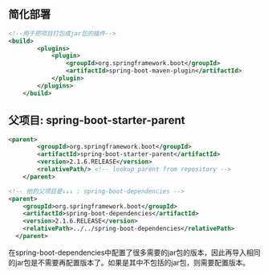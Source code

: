 ## 简化部署

```xml
<!--用于把项目打包成jar包的插件-->
<build>
        <plugins>
            <plugin>
                <groupId>org.springframework.boot</groupId>
                <artifactId>spring-boot-maven-plugin</artifactId>
            </plugin>
        </plugins>
    </build>
```

## 父项目: spring-boot-starter-parent

```xml
<parent>
        <groupId>org.springframework.boot</groupId>
        <artifactId>spring-boot-starter-parent</artifactId>
        <version>2.1.6.RELEASE</version>
        <relativePath/> <!-- lookup parent from repository -->
    </parent>

<!-- 他的父项目是↓↓↓ : spring-boot-dependencies -->
<parent>
    <groupId>org.springframework.boot</groupId>
    <artifactId>spring-boot-dependencies</artifactId>
    <version>2.1.6.RELEASE</version>
    <relativePath>../../spring-boot-dependencies</relativePath>
  </parent>
```

在spring-boot-dependencies中配置了很多需要的jar包的版本，因此再导入相同的jar包是不需要再配置版本了。如果是其中不包括的jar包，则需要配置版本。



